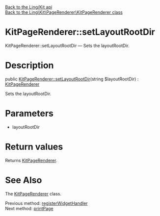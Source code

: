 [Back to the Ling/Kit api](https://github.com/lingtalfi/Kit/blob/master/doc/api/Ling/Kit.md)<br>
[Back to the Ling\Kit\PageRenderer\KitPageRenderer class](https://github.com/lingtalfi/Kit/blob/master/doc/api/Ling/Kit/PageRenderer/KitPageRenderer.md)


KitPageRenderer::setLayoutRootDir
================



KitPageRenderer::setLayoutRootDir — Sets the layoutRootDir.




Description
================


public [KitPageRenderer::setLayoutRootDir](https://github.com/lingtalfi/Kit/blob/master/doc/api/Ling/Kit/PageRenderer/KitPageRenderer/setLayoutRootDir.md)(string $layoutRootDir) : [KitPageRenderer](https://github.com/lingtalfi/Kit/blob/master/doc/api/Ling/Kit/PageRenderer/KitPageRenderer.md)




Sets the layoutRootDir.




Parameters
================


- layoutRootDir

    


Return values
================

Returns [KitPageRenderer](https://github.com/lingtalfi/Kit/blob/master/doc/api/Ling/Kit/PageRenderer/KitPageRenderer.md).








See Also
================

The [KitPageRenderer](https://github.com/lingtalfi/Kit/blob/master/doc/api/Ling/Kit/PageRenderer/KitPageRenderer.md) class.

Previous method: [registerWidgetHandler](https://github.com/lingtalfi/Kit/blob/master/doc/api/Ling/Kit/PageRenderer/KitPageRenderer/registerWidgetHandler.md)<br>Next method: [printPage](https://github.com/lingtalfi/Kit/blob/master/doc/api/Ling/Kit/PageRenderer/KitPageRenderer/printPage.md)<br>

